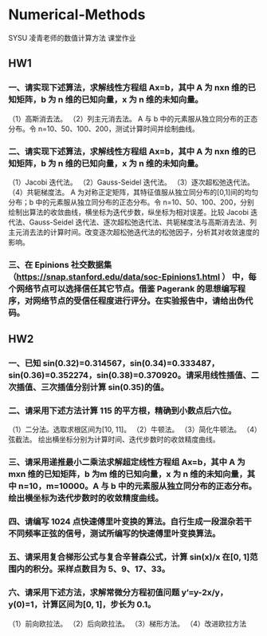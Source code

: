 # Numerical-Methods
SYSU 凌青老师的数值计算方法 课堂作业

## HW1

### 一、请实现下述算法，求解线性方程组 Ax=b，其中 A 为 nⅹn 维的已知矩阵，b 为 n 维的已知向量，x 为 n 维的未知向量。
（1）高斯消去法。
（2）列主元消去法。
A 与 b 中的元素服从独立同分布的正态分布。令 n=10、50、100、200，测试计算时间并绘制曲线。

### 二、请实现下述算法，求解线性方程组 Ax=b，其中 A 为 nⅹn 维的已知矩阵，b 为 n 维的已知向量，x 为 n 维的未知向量。
（1）Jacobi 迭代法。
（2）Gauss-Seidel 迭代法。
（3）逐次超松弛迭代法。
（4）共轭梯度法。
A 为对称正定矩阵，其特征值服从独立同分布的[0,1]间的均匀分布；b 中的元素服从独立同分布的正态分布。令 n=10、50、100、200，分别绘制出算法的收敛曲线，横坐标为迭代步数，纵坐标为相对误差。比较 Jacobi 迭代法、Gauss-Seidel 迭代法、逐次超松弛迭代法、共轭梯度法与高斯消去法、列主元消去法的计算时间。改变逐次超松弛迭代法的松弛因子，分析其对收敛速度的影响。

### 三、在 Epinions 社交数据集（https://snap.stanford.edu/data/soc-Epinions1.html ） 中，每个网络节点可以选择信任其它节点。借鉴 Pagerank 的思想编写程序，对网络节点的受信任程度进行评分。在实验报告中，请给出伪代码。

## HW2

### 一、已知 sin(0.32)=0.314567，sin(0.34)=0.333487，sin(0.36)=0.352274，sin(0.38)=0.370920。请采用线性插值、二次插值、三次插值分别计算 sin(0.35)的值。

### 二、请采用下述方法计算 115 的平方根，精确到小数点后六位。
（1）二分法。选取求根区间为[10, 11]。
（2）牛顿法。
（3）简化牛顿法。
（4）弦截法。
绘出横坐标分别为计算时间、迭代步数时的收敛精度曲线。

### 三、请采用递推最小二乘法求解超定线性方程组 Ax=b，其中 A 为 mⅹn 维的已知矩阵，b 为m 维的已知向量，x 为 n 维的未知向量，其中 n=10，m=10000。A 与 b 中的元素服从独立同分布的正态分布。绘出横坐标为迭代步数时的收敛精度曲线。

### 四、请编写 1024 点快速傅里叶变换的算法。自行生成一段混杂若干不同频率正弦的信号，测试所编写的快速傅里叶变换算法。

### 五、请采用复合梯形公式与复合辛普森公式，计算 sin(x)/x 在[0, 1]范围内的积分。采样点数目为 5、9、17、33。

### 六、请采用下述方法，求解常微分方程初值问题 y’=y-2x/y，y(0)=1，计算区间为[0, 1]，步长为 0.1。
（1）前向欧拉法。
（2）后向欧拉法。
（3）梯形方法。
（4）改进欧拉方法
